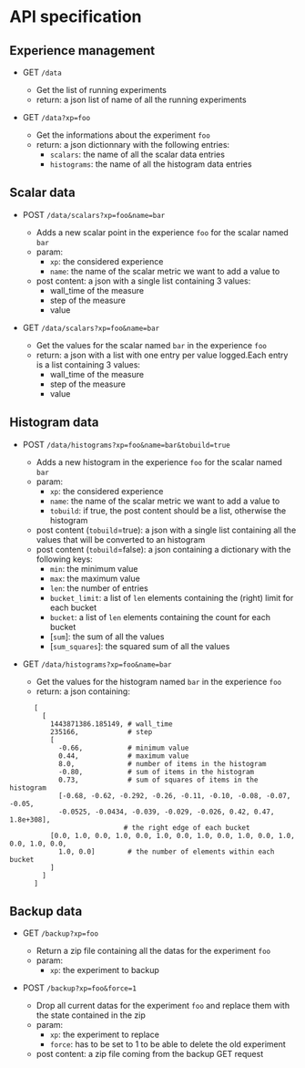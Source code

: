 API specification
============

## Experience management
  * GET `/data`
    * Get the list of running experiments
    * return: a json list of name of all the running experiments

  * GET `/data?xp=foo`
    * Get the informations about the experiment `foo`
    * return: a json dictionnary with the following entries:
      * `scalars`: the name of all the scalar data entries
      * `histograms`: the name of all the histogram data entries

## Scalar data
  * POST `/data/scalars?xp=foo&name=bar`
    * Adds a new scalar point in the experience `foo` for the scalar named `bar`
    * param:
      * `xp`: the considered experience
      * `name`: the name of the scalar metric we want to add a value to
    * post content: a json with a single list containing 3 values:
      * wall_time of the measure
      * step of the measure
      * value

  * GET `/data/scalars?xp=foo&name=bar`
    * Get the values for the scalar named `bar` in the experience `foo`
    * return: a json with a list with one entry per value logged.Each entry is a list containing 3 values:
      * wall_time of the measure
      * step of the measure
      * value

## Histogram data
  * POST `/data/histograms?xp=foo&name=bar&tobuild=true`
    * Adds a new histogram in the experience `foo` for the scalar named `bar`
    * param:
      * `xp`: the considered experience
      * `name`: the name of the scalar metric we want to add a value to
      * `tobuild`: if true, the post content should be a list, otherwise the histogram
    * post content (`tobuild`=true): a json with a single list containing all the values that will be converted to an histogram
    * post content (`tobuild`=false): a json containing a dictionary with the following keys:
      * `min`: the minimum value
      * `max`: the maximum value
      * `len`: the number of entries
      * `bucket_limit`: a list of `len` elements containing the (right) limit for each bucket
      * `bucket`: a list of `len` elements containing the count for each bucket
      * [`sum`]: the sum of all the values
      * [`sum_squares`]: the squared sum of all the values

  * GET `/data/histograms?xp=foo&name=bar`
    * Get the values for the histogram named `bar` in the experience `foo`
    * return: a json containing:
```
      [
        [
          1443871386.185149, # wall_time
          235166,            # step
          [
            -0.66,           # minimum value
            0.44,            # maximum value
            8.0,             # number of items in the histogram
            -0.80,           # sum of items in the histogram
            0.73,            # sum of squares of items in the histogram
            [-0.68, -0.62, -0.292, -0.26, -0.11, -0.10, -0.08, -0.07, -0.05,
            -0.0525, -0.0434, -0.039, -0.029, -0.026, 0.42, 0.47, 1.8e+308],
                            # the right edge of each bucket
          [0.0, 1.0, 0.0, 1.0, 0.0, 1.0, 0.0, 1.0, 0.0, 1.0, 0.0, 1.0, 0.0, 1.0, 0.0,
            1.0, 0.0]        # the number of elements within each bucket
          ]
        ]
      ]
```

## Backup data
  * GET `/backup?xp=foo`
    * Return a zip file containing all the datas for the experiment `foo`
    * param:
      * `xp`: the experiment to backup

  * POST `/backup?xp=foo&force=1`
    * Drop all current datas for the experiment `foo` and replace them with the state contained in the zip
    * param:
      * `xp`: the experiment to replace
      * `force`: has to be set to 1 to be able to delete the old experiment
    * post content: a zip file coming from the backup GET request
